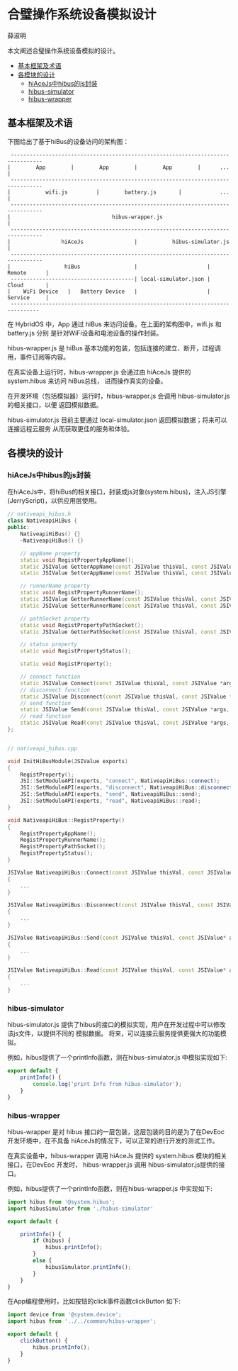 # 合璧操作系统设备模拟设计

薛淑明

本文阐述合璧操作系统设备模拟的设计。

- [基本框架及术语](#基本框架及术语)
- [各模块的设计](#各模块的设计)
   + [hiAceJs中hibus的js封装](#hiacejs中hibus的js封装)
   + [hibus-simulator](#hibus-simulator)
   + [hibus-wrapper](#hibus-wrapper)


## 基本框架及术语

下图给出了基于hiBus的设备访问的架构图：

```
 --------------------------------------------------------------------------------
|        App        |        App        |        App        |      ...           |
 --------------------------------------------------------------------------------
|           wifi.js         |        battery.js       |            ...           |
 --------------------------------------------------------------------------------
|                                hibus-wrapper.js                                |
 --------------------------------------------------------------------------------
|                hiAceJs                |           hibus-simulator.js           |
 --------------------------------------------------------------------------------
|                 hiBus                 |                      |     Remote      |
 ---------------------------------------| local-simulator.json |     Cloud       |
|    WiFi Device   |   Battery Device   |                      |     Service     |
 -------------------------------------------------------------------------------
```

在 HybridOS 中，App 通过 hiBus 来访问设备。在上面的架构图中，wifi.js 和 battery.js 分别
是针对WiFi设备和电池设备的操作封装。

hibus-wrapper.js 是 hiBus 基本功能的包装，包括连接的建立、断开，过程调用，事件订阅等内容。

在真实设备上运行时，hibus-wrapper.js 会通过由 hiAceJs 提供的 system.hibus 来访问 hiBus总线，
进而操作真实的设备。

在开发环境（包括模拟器）运行时，hibus-wrapper.js 会调用 hibus-simulator.js 的相关接口，以便
返回模拟数据。

hibus-simulator.js 目前主要通过 local-simulator.json 返回模拟数据；将来可以连接远程云服务
从而获取更佳的服务和体验。

## 各模块的设计

### hiAceJs中hibus的js封装

在hiAceJs中，将hiBus的相关接口，封装成js对象(system.hibus)，注入JS引擎(JerryScript)，以供应用层使用。


```c++
// nativeapi_hibus.h
class NativeapiHiBus {
public:
    NativeapiHiBus() {}
    ~NativeapiHiBus() {}

    // appName property
    static void RegistPropertyAppName();
    static JSIValue GetterAppName(const JSIValue thisVal, const JSIValue *args, uint8_t argsNum);
    static JSIValue SetterAppName(const JSIValue thisVal, const JSIValue *args, uint8_t argsNum);

    // runnerName property
    static void RegistPropertyRunnerName();
    static JSIValue GetterRunnerName(const JSIValue thisVal, const JSIValue *args, uint8_t argsNum);
    static JSIValue SetterRunnerName(const JSIValue thisVal, const JSIValue *args, uint8_t argsNum);

    // pathSocket property
    static void RegistPropertyPathSocket();
    static JSIValue GetterPathSocket(const JSIValue thisVal, const JSIValue *args, uint8_t argsNum);

    // status property
    static void RegistPropertyStatus();

    static void RegistProperty();

    // connect function
    static JSIValue Connect(const JSIValue thisVal, const JSIValue *args, uint8_t argsNum);
    // disconnect function
    static JSIValue Disconnect(const JSIValue thisVal, const JSIValue *args, uint8_t argsNum);
    // send function
    static JSIValue Send(const JSIValue thisVal, const JSIValue *args, uint8_t argsNum);
    // read function
    static JSIValue Read(const JSIValue thisVal, const JSIValue *args, uint8_t argsNum);
};


// nativeapi_hibus.cpp

void InitHiBusModule(JSIValue exports)
{
    RegistProperty();
    JSI::SetModuleAPI(exports, "connect", NativeapiHiBus::connect);
    JSI::SetModuleAPI(exports, "disconnect", NativeapiHiBus::disconnect);
    JSI::SetModuleAPI(exports, "send", NativeapiHiBus::send);
    JSI::SetModuleAPI(exports, "read", NativeapiHiBus::read);
}

void NativeapiHiBus::RegistProperty()
{
    RegistPropertyAppName();
    RegistPropertyRunnerName();
    RegistPropertyPathSocket();
    RegistPropertyStatus();
}

JSIValue NativeapiHiBus::Connect(const JSIValue thisVal, const JSIValue* args, uint8_t argsNum)
{
    ...
}

JSIValue NativeapiHiBus::Disconnect(const JSIValue thisVal, const JSIValue* args, uint8_t argsNum)
{
    ...
}

JSIValue NativeapiHiBus::Send(const JSIValue thisVal, const JSIValue* args, uint8_t argsNum)
{
    ...
}

JSIValue NativeapiHiBus::Read(const JSIValue thisVal, const JSIValue* args, uint8_t argsNum)
{
    ...
}


```


### hibus-simulator

hibus-simulator.js 提供了hibus的接口的模拟实现，用户在开发过程中可以修改该js文件，以提供不同的
模拟数据。
将来，可以连接云服务提供更强大的功能模拟。

例如，hibus提供了一个printInfo函数，测在hibus-simulator.js 中模拟实现如下:

```js
export default {
    printInfo() {
        console.log('print Info from hibus-simulator');
    }
}
```

### hibus-wrapper

hibus-wrapper 是对 hibus 接口的一层包装，这层包装的目的是为了在DevEoc 开发环境中，在不具备
hiAceJs的情况下，可以正常的进行开发的测试工作。

在真实设备中，hibus-wrapper 调用 hiAceJs 提供的 system.hibus 模块的相关接口，在DevEoc 开发时，
hibus-wrapper.js 调用 hibus-simulator.js提供的接口。


例如，hibus提供了一个printInfo函数，则在hibus-wrapper.js 中实现如下:

```js
import hibus from '@system.hibus';
import hibusSimulator from './hibus-simulator'

export default {

    printInfo() {
        if (hibus) {
            hibus.printInfo();
        }
        else {
            hibusSimulator.printInfo();
        }
    }
}
```

在App编程使用时，比如按钮的click事件函数clickButton 如下:

```js
import device from '@system.device';
import hibus from '../../common/hibus-wrapper';

export default {
    clickButton() {
        hibus.printInfo();
    }
}

```


